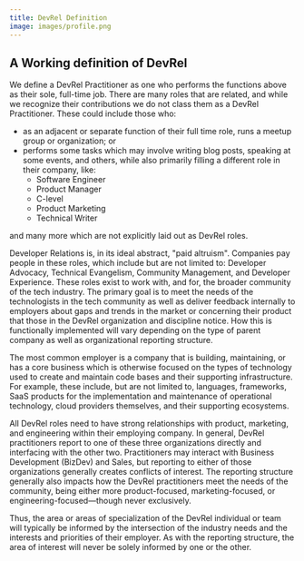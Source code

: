 ```yaml
---
title: DevRel Definition
image: images/profile.png
---
```


## A Working definition of DevRel

We define a DevRel Practitioner as one who performs the functions above as their sole, full-time job. There are many roles that are related, and while we recognize their contributions we do not class them as a DevRel Practitioner. These could include those who:

- as an adjacent or separate function of their full time role, runs a meetup group or organization; or
- performs some tasks which may involve writing blog posts, speaking at some events, and others, while also primarily filling a different role in their company, like:
  - Software Engineer
  - Product Manager
  - C-level
  - Product Marketing
  - Technical Writer

and many more which are not explicitly laid out as DevRel roles.  

Developer Relations is, in its ideal abstract, "paid altruism". Companies pay people in these roles, which include but are not limited to: Developer Advocacy, Technical Evangelism, Community Management, and Developer Experience. These roles exist to work with, and for, the broader community of the tech industry. The primary goal is to meet the needs of the technologists in the tech community as well as deliver feedback internally to employers about gaps and trends in the market or concerning their product that those in the DevRel organization and discipline notice. How this is functionally implemented will vary depending on the type of parent company as well as organizational reporting structure.

The most common employer is a company that is building, maintaining, or has a core business which is otherwise focused on the types of technology used to create and maintain code bases and their supporting infrastructure. For example, these include, but are not limited to, languages, frameworks, SaaS products for the implementation and maintenance of operational technology, cloud providers themselves, and their supporting ecosystems.

All DevRel roles need to have strong relationships with product, marketing, and engineering within their employing company. In general, DevRel practitioners report to one of these three organizations directly and interfacing with the other two. Practitioners may interact with  Business Development (BizDev) and Sales, but reporting to either of those organizations generally creates conflicts of interest. The reporting structure generally also impacts how the DevRel practitioners meet the needs of the community, being either more product-focused, marketing-focused, or engineering-focused—though never exclusively.

Thus, the area or areas of specialization of the DevRel individual or team will typically be informed by the intersection of the industry needs and the interests and priorities of their employer. As with the reporting structure, the area of interest will never be solely informed by one or the other.